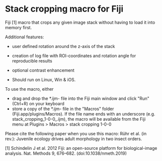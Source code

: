 # Stack cropping macro for Fiji
Fiji [1] macro that crops any given image stack without having to load it into memory first.

Additional features:
 * user defined rotation around the z-axis of the stack
 * creation of log file with ROI-coordinates and rotation angle for reproducible results
 * optional contrast enhancement

 *   Should run on Linux, Win & iOS.

To use the macro, either 
  - drag and drop the \*.ijm- file into the Fiji main window and click "Run" (Ctrl+R) on your keyboard
  - store a copy of the \*.ijm- file in the "Macros" folder (Fiji.app/plugins/Macros). If the file name ends with an underscore (e.g. stack_cropping_1-0-0_.ijm), the macro will be     available from the Fiji menu at Plugins > Macros > stack cropping 1-0-0

Please cite the following paper when you use this macro:
Rühr et al. (in rev.): Juvenile ecology drives adult morphology in two insect orders.


[1] Schindelin J et al. 2012 Fiji: an open-source platform for biological-image analysis. Nat. Methods 9, 676–682. (doi:10.1038/nmeth.2019)
